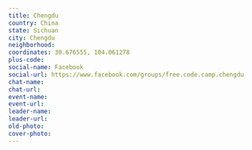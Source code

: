 ```yaml
---
title: Chengdu
country: China
state: Sichuan
city: Chengdu
neighborhood: 
coordinates: 30.676555, 104.061278
plus-code:
social-name: Facebook
social-url: https://www.facebook.com/groups/free.code.camp.chengdu
chat-name:
chat-url:
event-name:
event-url:
leader-name:
leader-url:
old-photo: 
cover-photo:
---
```

